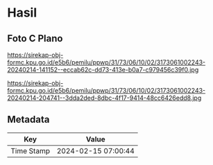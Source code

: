 # Hasil

## Foto C Plano

https://sirekap-obj-formc.kpu.go.id/e5b6/pemilu/ppwp/31/73/06/10/02/3173061002243-20240214-141152--eccab62c-dd73-413e-b0a7-c979456c39f0.jpg

https://sirekap-obj-formc.kpu.go.id/e5b6/pemilu/ppwp/31/73/06/10/02/3173061002243-20240214-204741--3dda2ded-8dbc-4f17-9414-48cc6426edd8.jpg


## Metadata

| Key        | Value               |
| ---------- | ------------------- |
| Time Stamp | 2024-02-15 07:00:44 |



